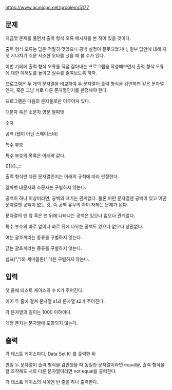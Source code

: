 https://www.acmicpc.net/problem/5177

## 문제
지금껏 문제를 풀면서 출력 형식 오류 메시지를 본 적이 있을 것이다.

출력 형식 오류는 답은 적절히 맞았으나 공백 설정이 잘못되었거나, 일부 답안에 대해 자칫 지나치기 쉬운 사소한 오타를 냈을 때 볼 수가 있다.

이번 기회에 출력 형식 오류를 직접 잡아내는 프로그램을 작성해보면서 출력 형식 오류에 대한 이해도를 높이고 실수를 줄여보도록 하자.

프로그램은 두 개의 문자열을 비교하여 두 문자열이 출력 형식을 감안하면 같은 문자열인지, 혹은 그냥 서로 다른 문자열인지를 판정해야 한다.

프로그램은 다음의 문자들로만 이루어져 있다.

대문자 혹은 소문자 영문 알파벳

숫자

공백 (탭이 아닌 스페이스바)

특수 부호

특수 부호의 목록은 아래와 같다.

()[]{}.,;:


출력 형식만 다른 문자열인지는 아래의 규칙에 따라 판정한다.

알파벳 대문자와 소문자는 구별하지 않는다.

공백이 하나 이상이라면, 공백의 크기는 관계없다. 물론 어떤 문자열엔 공백이 있고 어떤 문자열엔 공백이 없는 것, 즉 공백 유무의 차이 자체는 문제가 된다.

문자열의 맨 앞 혹은 맨 뒤에 나타나는 공백은 있으나 없으나 관계없다.

특수 부호의 바로 앞이나 바로 뒤에 나오는 공백도 있으나 없으나 상관없다.

여는 괄호끼리는 종류를 구별하지 않는다.

닫는 괄호끼리는 종류를 구별하지 않는다.

쉼표(",")와 세미콜론(";")은 구별하지 않는다.

## 입력
첫 줄에 테스트 케이스의 수 K가 주어진다.

이어 두 줄에 걸쳐 문자열 s1과 문자열 s2가 주어진다.

각 문자열의 길이는 1000 이하이다.

개행 문자는 문자열에 포함되지 않는다.

## 출력
각 테스트 케이스마다, Data Set K: 를 출력한 뒤

만일 두 문자열이 출력 형식을 감안했을 때 동일한 문자열이라면 equal을, 출력 형식을 잘 조작해도 서로 다른 문자열이라면 not equal을 출력한다.

각 테스트 케이스의 사이엔 빈 줄을 하나 출력한다.
